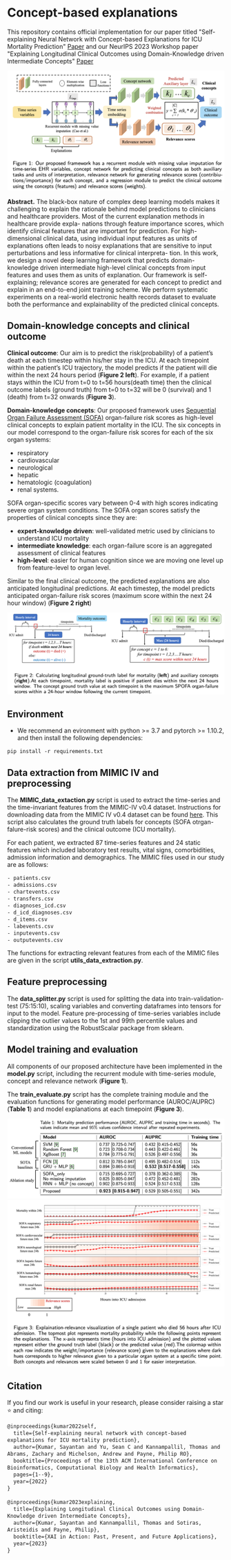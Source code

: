 # Concept-based explanations 
This repository contains official implementation for our paper titled "Self-explaining Neural Network with Concept-based
Explanations for ICU Mortality Prediction" [Paper](https://dl.acm.org/doi/pdf/10.1145/3535508.3545547) and our NeurIPS 2023 Workshop paper "Explaining Longitudinal Clinical Outcomes using Domain-Knowledge driven Intermediate Concepts" [Paper](https://openreview.net/forum?id=hpuOA3nkVW)

![Workflow](figures/workflow.png)


**Abstract.** The black-box nature of complex deep learning models makes it challenging to explain the rationale behind model predictions to clinicians and healthcare providers. Most of the current explanation methods in healthcare provide expla- nations through feature importance scores, which identify clinical features that are important for prediction. For high-dimensional clinical data, using individual input features as units of explanations often leads to noisy explanations that are sensitive to input perturbations and less informative for clinical interpreta- tion. In this work, we design a novel deep learning framework that predicts domain-knowledge driven intermediate high-level clinical concepts from input features and uses them as units of explanation. Our framework is self-explaining; relevance scores are generated for each concept to predict and explain in an end-to-end joint training scheme. We perform systematic experiments on a real-world electronic health records dataset to evaluate both the performance and explainability of the predicted clinical concepts.

## Domain-knowledge concepts and clinical outcome

**Clinical outcome**: Our aim is to predict the risk(probability) of a patient’s death at each timestep within his/her stay in the ICU. At each timepoint within the patient’s ICU trajectory, the model predicts if the patient will die within the next 24 hours period (**Figure 2 left**). For example, if a patient stays within the ICU from t=0 to t=56 hours(death time) then the clinical outcome labels (ground truth) from t=0 to t=32 will be 0 (survival) and 1 (death) from t=32 onwards (**Figure 3**).

**Domain-knowledge concepts**: Our proposed framework uses [Sequential Organ Failure Assessment (SOFA)](https://en.wikipedia.org/wiki/SOFA_score) organ-failure risk scores as high-level clinical concepts to explain patient mortality in the ICU. The six concepts in our model correspond to the organ-failure risk scores for each of the six organ systems: 
- respiratory
- cardiovascular
- neurological
- hepatic
- hematologic (coagulation)
- renal systems.

SOFA organ-specific scores vary between 0-4 with high scores indicating severe organ system conditions. The SOFA organ scores satisfy the properties of clinical concepts since they are:
- **expert-knowledge driven**: well-validated metric used by clinicians to understand ICU mortality
- **intermediate knowledge**: each organ-failure score is an aggregated assessment of clinical features
- **high-level**: easier for human cognition since we are moving one level up from feature-level to organ level.

Similar to the final clinical outcome, the predicted explanations are also anticipated longitudinal predictions. At each timestep, the model predicts anticipated organ-failure risk scores (maximum score within the next 24 hour window) (**Figure 2 right**)

![concept](figures/ICU_temporal.png)

## Environment
- We recommend an evironment with python >= 3.7 and pytorch >= 1.10.2, and then install the following dependencies:
```
pip install -r requirements.txt
```

## Data extraction from MIMIC IV and preprocessing
The **MIMIC_data_extaction.py** script is used to extract the time-series and the time-invariant features from the MIMIC-IV v0.4 dataset. Instructions for downloading data from the MIMIC IV v0.4 dataset can be found [here](https://physionet.org/content/mimiciv/0.4/).  This script also calculates the ground truth labels for concepts (SOFA otrgan-falure-risk scores) and the clinical outcome (ICU mortality). 

For each patient, we extracted 87 time-series features and 24 static features which included laboratory test results, vital signs, comorbidities, admission information and demographics. The MIMIC files used in our study are as follows: 
```
- patients.csv
- admissions.csv
- chartevents.csv
- transfers.csv
- diagnoses_icd.csv
- d_icd_diagnoses.csv
- d_items.csv
- labevents.csv
- inputevents.csv
- outputevents.csv
```
The functions for extracting relevant features from each of the MIMIC files are given in the script **utils_data_extraction.py**. 


## Feature preprocessing
The **data_splitter.py** script is used for splitting the data into train-validation-test (75:15:10), scaling variables and converting dataframes into tensors for input to the model. Feature pre-processing of time-series variables include clipping the outlier values to the 1st and 99th percentile values and standardization using the RobustScalar package from sklearn. 

## Model training and evaluation

All components of our proposed architecture have been implemented in the **model.py** script, including the recurrent module with time-series module, concept and relevance network (**Figure 1**). 

The **train_evaluate.py** script has the complete training module and the evaluation functions for generating model performance (AUROC/AUPRC) (**Table 1**) and model explanations at each timepoint (**Figure 3**). 

![alt-text-1](figures/performance_table.png)
![alt-text-2](figures/SOFA_explanation.png)

## Citation
If you find our work is useful in your research, please consider raising a star  :star:  and citing:

```
@inproceedings{kumar2022self,
  title={Self-explaining neural network with concept-based explanations for ICU mortality prediction},
  author={Kumar, Sayantan and Yu, Sean C and Kannampallil, Thomas and Abrams, Zachary and Michelson, Andrew and Payne, Philip RO},
  booktitle={Proceedings of the 13th ACM International Conference on Bioinformatics, Computational Biology and Health Informatics},
  pages={1--9},
  year={2022}
}

@inproceedings{kumar2023explaining,
  title={Explaining Longitudinal Clinical Outcomes using Domain-Knowledge driven Intermediate Concepts},
  author={Kumar, Sayantan and Kannampallil, Thomas and Sotiras, Aristeidis and Payne, Philip},
  booktitle={XAI in Action: Past, Present, and Future Applications},
  year={2023}
}
```
